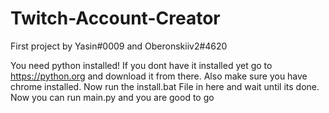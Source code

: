 # Twitch-Account-Creator
First project by Yasin#0009 and Oberonskiiv2#4620

You need python installed! If you dont have it installed yet go to https://python.org and download it from there.
Also make sure you have chrome installed.
Now run the install.bat File in here and wait until its done.
Now you can run main.py and you are good to go

